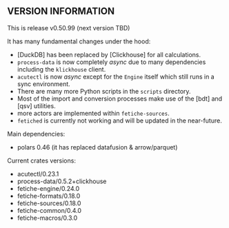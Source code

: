 ## VERSION INFORMATION

This is release v0.50.99 (next version TBD)

It has many fundamental changes under the hood:

- [DuckDB] has been replaced by [Clickhouse] for all calculations.
- `process-data` is now completely *async* due to many dependencies including the `klickhouse` client.
- `acutectl` is now *async* except for the `Engine` itself which still runs in a sync environment.
- There are many more Python scripts in the `scripts` directory.
- Most of the import and conversion processes make use of the [bdt] and [qsv] utilities.
- more actors are implemented within `fetiche-sources`.
- `fetiched` is currently not working and will be updated in the near-future.

Main dependencies:

- polars 0.46 (it has replaced datafusion & arrow/parquet)

Current crates versions:

- acutectl/0.23.1
- process-data/0.5.2+clickhouse
- fetiche-engine/0.24.0
- fetiche-formats/0.18.0
- fetiche-sources/0.18.0
- fetiche-common/0.4.0
- fetiche-macros/0.3.0
